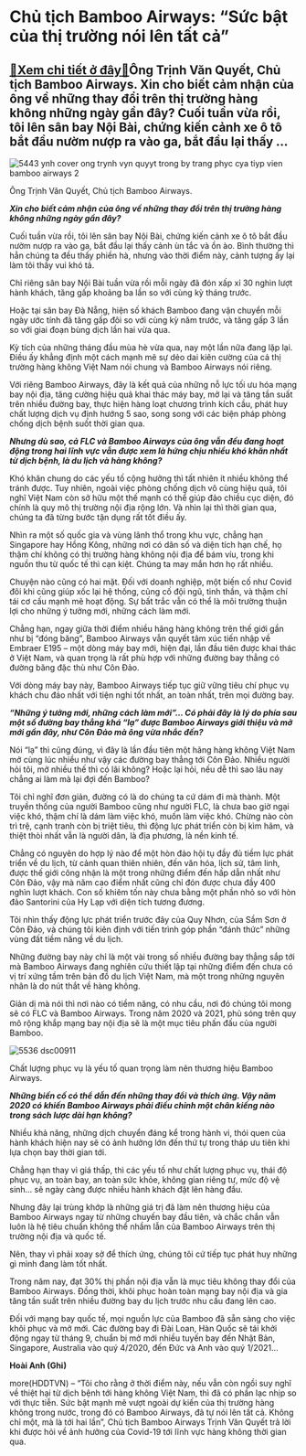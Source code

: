 Chủ tịch Bamboo Airways: “Sức bật của thị trường nói lên tất cả”
================================================================

[:gift:Xem chi tiết ở đây:gift:](https://hddtvn.com/chu-tich-bamboo-airways-suc-bat-cua-thi-truong-noi-len-tat-ca/)Ông Trịnh Văn Quyết, Chủ tịch Bamboo Airways. Xin cho biết cảm nhận của ông về những thay đổi trên thị trường hàng không những ngày gần đây? Cuối tuần vừa rồi, tôi lên sân bay Nội Bài, chứng kiến cảnh xe ô tô bắt đầu nườm nượp ra vào ga, bắt đầu lại thấy …
----------------------------------------------------------------------------------------------------------------------------------------------------------------------------------------------------------------------------------------------------------------





![5443 ynh cover ong trynh vyn quyyt trong by trang phyc cya tiyp vien bamboo airways 2](https://hddtvn.com/wp-content/uploads/2021/01/5443_Ynh_Cover_-_Ong_TrYnh_VYn_QuyYt_trong_bY_trang_phYc_cYa_tiYp_vien_Bamboo_Airways._2.jpg "undefined")


Ông Trịnh Văn Quyết, Chủ tịch Bamboo Airways.



***Xin cho biết cảm nhận của ông về những thay đổi trên thị trường hàng không những ngày gần đây?***


Cuối tuần vừa rồi, tôi lên sân bay Nội Bài, chứng kiến cảnh xe ô tô bắt đầu nườm nượp ra vào ga, bắt đầu lại thấy cảnh ùn tắc và ồn ào. Bình thường thì hẳn chúng ta đều thấy phiền hà, nhưng vào thời điểm này, cảnh tượng ấy lại làm tôi thấy vui khó tả.


Chỉ riêng sân bay Nội Bài tuần vừa rồi mỗi ngày đã đón xấp xỉ 30 nghìn lượt hành khách, tăng gấp khoảng ba lần so với cùng kỳ tháng trước.


Hoặc tại sân bay Đà Nẵng, hiện số khách Bamboo đang vận chuyển mỗi ngày ước tính đã tăng gấp đôi so với cùng kỳ năm trước, và tăng gấp 3 lần so với giai đoạn bùng dịch lần hai vừa qua.


Kỳ tích của những tháng đầu mùa hè vừa qua, nay một lần nữa đang lặp lại. Điều ấy khẳng định một cách mạnh mẽ sự dẻo dai kiên cường của cả thị trường hàng không Việt Nam nói chung và Bamboo Airways nói riêng.


Với riêng Bamboo Airways, đây là kết quả của những nỗ lực tối ưu hóa mạng bay nội địa, tăng cường hiệu quả khai thác máy bay, mở lại và tăng tần suất trên nhiều đường bay, thực hiện hàng loạt chương trình kích cầu, phát huy chất lượng dịch vụ định hướng 5 sao, song song với các biện pháp phòng chống dịch bệnh suốt thời gian qua.


***Nhưng dù sao, cả FLC và Bamboo Airways của ông vẫn đều đang hoạt động trong hai lĩnh vực vẫn được xem là hứng chịu nhiều khó khăn nhất từ dịch bệnh, là du lịch và hàng không?***


Khó khăn chung do các yếu tố cộng hưởng thì tất nhiên ít nhiều không thể tránh được. Tuy nhiên, ngoài việc phòng chống dịch vô cùng hiệu quả, tôi nghĩ Việt Nam còn sở hữu một thế mạnh có thể giúp đảo chiều cục diện, đó chính là quy mô thị trường nội địa rộng lớn. Và nhìn lại thì thời gian qua, chúng ta đã từng bước tận dụng rất tốt điều ấy.


Nhìn ra một số quốc gia và vùng lãnh thổ trong khu vực, chẳng hạn Singapore hay Hồng Kông, những nơi có dân số và diện tích hạn chế, họ thậm chí không có thị trường hàng không nội địa để bám víu, trong khi nguồn thu từ quốc tế thì cạn kiệt. Chúng ta may mắn hơn họ rất nhiều.


Chuyện nào cũng có hai mặt. Đối với doanh nghiệp, một biến cố như Covid đôi khi cũng giúp xốc lại hệ thống, củng cố đội ngũ, tinh thần, và thậm chí tái cơ cấu mạnh mẽ hoạt động. Sự bất trắc vẫn có thể là môi trường thuận lợi cho những ý tưởng mới, những cách làm mới.


Chẳng hạn, ngay giữa thời điểm nhiều hãng hàng không trên thế giới gần như bị “đóng băng”, Bamboo Airways vẫn quyết tâm xúc tiến nhập về Embraer E195 – một dòng máy bay mới, hiện đại, lần đầu tiên được khai thác ở Việt Nam, và quan trọng là rất phù hợp với những đường bay thẳng có đường băng đặc thù như Côn Đảo.


Với dòng máy bay này, Bamboo Airways tiếp tục giữ vững tiêu chí phục vụ khách chu đáo nhất với tiện nghi tốt nhất, an toàn nhất, trên mọi đường bay.


***“Những ý tưởng mới, những cách làm mới”… Có phải đây là lý do phía sau một số đường bay thẳng khá “lạ” được Bamboo Airways giới thiệu và mở mới gần đây, như Côn Đảo mà ông vừa nhắc đến?***


Nói “lạ” thì cũng đúng, vì đây là lần đầu tiên một hãng hàng không Việt Nam mở cùng lúc nhiều như vậy các đường bay thẳng tới Côn Đảo. Nhiều người hỏi tôi, mở nhiều thế thì có lãi không? Hoặc lại hỏi, nếu dễ thì sao lâu nay chẳng ai làm mà lại đợi đến Bamboo?


Tôi chỉ nghĩ đơn giản, đường có là do chúng ta cứ dám đi mà thành. Một truyền thống của người Bamboo cũng như người FLC, là chưa bao giờ ngại việc khó, thậm chí là dám làm việc khó, muốn làm việc khó. Chừng nào còn trì trệ, cạnh tranh còn bị triệt tiêu, thì động lực phát triển còn bị kìm hãm, và thiệt thòi nhất vẫn là người dân, là địa phương, là nền kinh tế.


Chẳng có nguyên do hợp lý nào để một hòn đảo hội tụ đầy đủ tiềm lực phát triển về du lịch, từ cảnh quan thiên nhiên, đến văn hóa, lịch sử, tâm linh, được thế giới công nhận là một trong những điểm đến hấp dẫn nhất như Côn Đảo, vậy mà năm cao điểm nhất cũng chỉ đón được chưa đầy 400 nghìn lượt khách. Con số khiêm tốn này chưa bằng một phần nhỏ so với hòn đảo Santorini của Hy Lạp với diện tích tương đương.


Tôi nhìn thấy động lực phát triển trước đây của Quy Nhơn, của Sầm Sơn ở Côn Đảo, và chúng tôi kiên định với tiến trình góp phần “đánh thức” những vùng đất tiềm năng về du lịch.


Những đường bay này chỉ là một vài trong số nhiều đường bay thẳng sắp tới mà Bamboo Airways đang nghiên cứu thiết lập tại những điểm đến chưa có vị trí xứng tầm trên bản đồ du lịch Việt Nam, mà một trong những nguyên nhân là do nút thắt về hàng không.


Giản dị mà nói thì nơi nào có tiềm năng, có nhu cầu, nơi đó chúng tôi mong sẽ có FLC và Bamboo Airways. Trong năm 2020 và 2021, phủ sóng trên quy mô rộng khắp mạng bay nội địa sẽ là một mục tiêu phấn đấu của người Bamboo.





![5536 dsc00911](https://hddtvn.com/wp-content/uploads/2021/01/5536_DSC00911.jpg "undefined")


Chất lượng phục vụ là yếu tố quan trọng làm nên thương hiệu Bamboo Airways.



***Những biến cố có thể dẫn đến những thay đổi và thích ứng. Vậy năm 2020 có khiến Bamboo Airways phải điều chỉnh một chân kiềng nào trong sách lược dài hạn không?*** 


Nhiều khả năng, những dịch chuyển đáng kể trong hành vi, thói quen của hành khách hiện nay sẽ có ảnh hưởng lớn đến thứ tự trong tháp ưu tiên khi lựa chọn bay thời gian tới.


Chẳng hạn thay vì giá thấp, thì các yếu tố như chất lượng phục vụ, thái độ phục vụ, an toàn bay, an toàn sức khỏe, không gian riêng tư, mức độ vệ sinh… sẽ ngày càng được nhiều hành khách đặt lên hàng đầu.


Nhưng đây lại trùng khớp là những giá trị đã làm nên thương hiệu của Bamboo Airways ngay từ những chuyến bay đầu tiên, và chắc chắn vẫn luôn là hệ tiêu chuẩn không thể nhầm lẫn của Bamboo Airways trên thị trường nội địa và quốc tế.


Nên, thay vì phải xoay sở để thích ứng, chúng tôi cứ tiếp tục phát huy những gì mình đang làm tốt nhất.


Trong năm nay, đạt 30% thị phần nội địa vẫn là mục tiêu không thay đổi của Bamboo Airways. Đồng thời, khôi phục hoàn toàn mạng bay nội địa và gia tăng tần suất trên nhiều đường bay du lịch trước nhu cầu đang lên cao.


Đối với mạng bay quốc tế, mọi nguồn lực của Bamboo đã sẵn sàng cho việc khôi phục và mở mới. Các đường bay đi Đài Loan, Hàn Quốc sẽ tái khởi động ngay từ tháng 9, chuẩn bị mở mới nhiều tuyến bay đến Nhật Bản, Singapore, Australia vào quý 4/2020, đến Đức và Anh vào quý 1/2021…




**Hoài Anh (Ghi)**



more(HDDTVN) – “Tôi cho rằng ở thời điểm này, nếu vẫn còn ngồi suy nghĩ về thiệt hại từ dịch bệnh tới hàng không Việt Nam, thì đã có phần lạc nhịp so với thực tiễn. Sức bật mạnh mẽ vượt ngoài dự kiến của thị trường hàng không trong nước, trong đó có Bamboo Airways, đã tự nói lên tất cả. Không chỉ một, mà là tới hai lần”, Chủ tịch Bamboo Airways Trịnh Văn Quyết trả lời khi được hỏi về ảnh hưởng của Covid-19 tới lĩnh vực hàng không thời gian qua.

